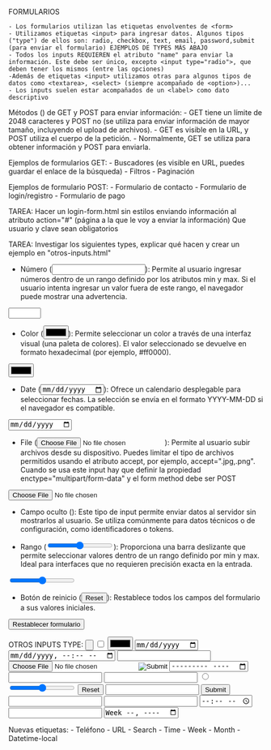 FORMULARIOS

    - Los formularios utilizan las etiquetas envolventes de <form>
    - Utilizamos etiquetas <input> para ingresar datos. Algunos tipos ("type") de ellos son: radio, checkbox, text, email, password,submit (para enviar el formulario) EJEMPLOS DE TYPES MÁS ABAJO
    - Todos los inputs REQUIEREN el atributo "name" para enviar la información. Este debe ser único, excepto <input type="radio">, que deben tener los mismos (entre las opciones)
    -Además de etiquetas <input> utilizamos otras para algunos tipos de datos como <textarea>, <select> (siempre acompañado de <option>)...
    - Los inputs suelen estar acompañados de un <label> como dato descriptivo


Métodos (<method>) de GET y POST para enviar información:
    - GET tiene un límite de 2048 caracteres y POST no (se utiliza para enviar información de mayor tamaño, incluyendo el upload de archivos).
    - GET es visible en la URL, y POST utiliza el cuerpo de la petición.
    - Normalmente, GET se utiliza para obtener información y POST para enviarla.


Ejemplos de formularios GET:
    - Buscadores (es visible en URL, puedes guardar el enlace de la búsqueda)
    - Filtros
    - Paginación


Ejemplos de formulario POST:
    - Formulario de contacto
    - Formulario de login/registro
    - Formulario de pago


TAREA: Hacer un login-form.html sin estilos enviando información al atributo action="#" (página a la que le voy a enviar la información)
Que usuario y clave sean obligatorios


TAREA:
Investigar los siguientes types, explicar qué hacen y crear un ejemplo en "otros-inputs.html"

- Número (<input type="number">):
Permite al usuario ingresar números dentro de un rango definido por los atributos min y max. Si el usuario intenta ingresar un valor fuera de este rango, el navegador puede mostrar una advertencia.
<input type="number" id="numero" name="numero" min="0" max="100">

- Color (<input type="color">):
Permite seleccionar un color a través de una interfaz visual (una paleta de colores). El valor seleccionado se devuelve en formato hexadecimal (por ejemplo, #ff0000).
<input type="color" id="color" name="color">

- Date (<input type="date">):
Ofrece un calendario desplegable para seleccionar fechas. La selección se envía en el formato YYYY-MM-DD si el navegador es compatible.
<input type="date" id="fecha" name="fecha">

- File (<input type="file">):
Permite al usuario subir archivos desde su dispositivo. Puedes limitar el tipo de archivos permitidos usando el atributo accept, por ejemplo, accept=".jpg,.png". 
Cuando se usa este input hay que definir la propiedad enctype="multipart/form-data" y el form method debe ser POST
<form method="POST" enctype="multipart/form-data">
<input type="file" id="archivo" name="archivo">

- Campo oculto (<input type="hidden">):
Este tipo de input permite enviar datos al servidor sin mostrarlos al usuario. Se utiliza comúnmente para datos técnicos o de configuración, como identificadores o tokens.
<input type="hidden" id="oculto" name="oculto" value="valorSecreto">

- Rango (<input type="range">):
Proporciona una barra deslizante que permite seleccionar valores dentro de un rango definido por min y max. Ideal para interfaces que no requieren precisión exacta en la entrada.
<input type="range" id="rango" name="rango" min="0" max="100">

- Botón de reinicio (<input type="reset">):
Restablece todos los campos del formulario a sus valores iniciales.
<input type="reset" value="Restablecer formulario">



OTROS INPUTS TYPE:
<input type="button">
<input type="checkbox">
<input type="color">
<input type="date">
<input type="datetime-local">
<input type="email">
<input type="file">
<input type="hidden">
<input type="image">
<input type="month">
<input type="number">
<input type="password">
<input type="radio">
<input type="range">
<input type="reset">
<input type="search">
<input type="submit">
<input type="tel">
<input type="text">
<input type="time">
<input type="url">
<input type="week">


Nuevas etiquetas:
    - Teléfono
    - URL
    - Search
    - Time
    - Week
    - Month
    - Datetime-local